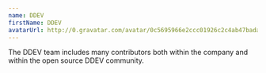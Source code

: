 ```yaml
---
name: DDEV
firstName: DDEV
avatarUrl: http://0.gravatar.com/avatar/0c5695966e2ccc01926c2c4ab47badac?s=96&d=mm&r=g
---
```


The DDEV team includes many contributors both within the company and within the open source DDEV community.
